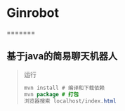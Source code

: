 
# Ginrobot
=======
##                                   **基于java的简易聊天机器人**



> 运行
>
> ```java
> mvn install # 编译和下载依赖
> mvn package # 打包
> 浏览器搜索 localhost/index.html
> ```
